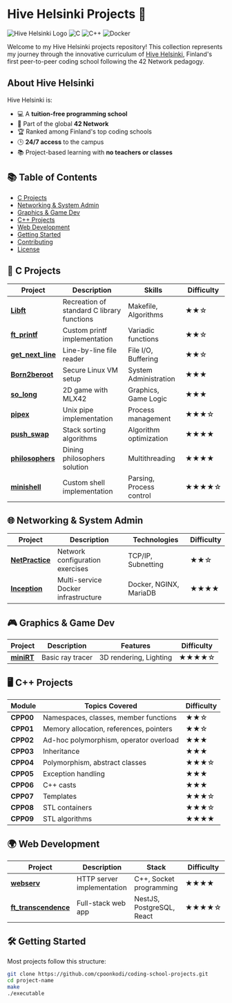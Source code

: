 # Hive Helsinki Projects 🚀

![Hive Helsinki Logo](https://img.shields.io/badge/Hive-Helsinki-000000?style=for-the-badge&logo=data:image/svg+xml;base64,[BASE64_ENCODED_HIVE_LOGO])
![C](https://img.shields.io/badge/C-00599C?style=for-the-badge&logo=c&logoColor=white)
![C++](https://img.shields.io/badge/C++-00599C?style=for-the-badge&logo=c%2B%2B&logoColor=white)
![Docker](https://img.shields.io/badge/Docker-2496ED?style=for-the-badge&logo=docker&logoColor=white)

Welcome to my Hive Helsinki projects repository! This collection represents my journey through the innovative curriculum of [Hive Helsinki](https://www.hive.fi), Finland's first peer-to-peer coding school following the 42 Network pedagogy.

## About Hive Helsinki
Hive Helsinki is:
- 💻 A **tuition-free programming school**
- 🤝 Part of the global **42 Network**
- 🏆 Ranked among Finland's top coding schools
- 🕒 **24/7 access** to the campus
- 📚 Project-based learning with **no teachers or classes**

## 📚 Table of Contents
- [C Projects](#-c-projects)
- [Networking & System Admin](#-networking--system-admin)
- [Graphics & Game Dev](#-graphics--game-dev)
- [C++ Projects](#-c-projects)
- [Web Development](#-web-development)
- [Getting Started](#-getting-started)
- [Contributing](#-contributing)
- [License](#-license)

## 🔧 C Projects

| Project | Description | Skills | Difficulty |
|---------|-------------|--------|------------|
| **[Libft](libft/)** | Recreation of standard C library functions | Makefile, Algorithms | ★★☆ |
| **[ft_printf](ft_printf/)** | Custom printf implementation | Variadic functions | ★★☆ |
| **[get_next_line](get_next_line/)** | Line-by-line file reader | File I/O, Buffering | ★★☆ |
| **[Born2beroot](born2beroot/)** | Secure Linux VM setup | System Administration | ★★★ |
| **[so_long](so_long/)** | 2D game with MLX42 | Graphics, Game Logic | ★★★ |
| **[pipex](pipex/)** | Unix pipe implementation | Process management | ★★★☆ |
| **[push_swap](push_swap/)** | Stack sorting algorithms | Algorithm optimization | ★★★★ |
| **[philosophers](philosophers/)** | Dining philosophers solution | Multithreading | ★★★★ |
| **[minishell](minishell/)** | Custom shell implementation | Parsing, Process control | ★★★★☆ |

## 🌐 Networking & System Admin

| Project | Description | Technologies | Difficulty |
|---------|-------------|--------------|------------|
| **[NetPractice](netpractice/)** | Network configuration exercises | TCP/IP, Subnetting | ★★☆ |
| **[Inception](inception/)** | Multi-service Docker infrastructure | Docker, NGINX, MariaDB | ★★★★ |

## 🎮 Graphics & Game Dev

| Project | Description | Features | Difficulty |
|---------|-------------|----------|------------|
| **[miniRT](minirt/)** | Basic ray tracer | 3D rendering, Lighting | ★★★★☆ |

## 🖥️ C++ Projects

| Module | Topics Covered | Difficulty |
|--------|---------------|------------|
| **CPP00** | Namespaces, classes, member functions | ★★☆ |
| **CPP01** | Memory allocation, references, pointers | ★★☆ |
| **CPP02** | Ad-hoc polymorphism, operator overload | ★★★ |
| **CPP03** | Inheritance | ★★★ |
| **CPP04** | Polymorphism, abstract classes | ★★★☆ |
| **CPP05** | Exception handling | ★★★ |
| **CPP06** | C++ casts | ★★★ |
| **CPP07** | Templates | ★★★☆ |
| **CPP08** | STL containers | ★★★☆ |
| **CPP09** | STL algorithms | ★★★★ |

## 🌍 Web Development

| Project | Description | Stack | Difficulty |
|---------|-------------|-------|------------|
| **[webserv](webserv/)** | HTTP server implementation | C++, Socket programming | ★★★★ |
| **[ft_transcendence](ft_transcendence/)** | Full-stack web app | NestJS, PostgreSQL, React | ★★★★☆ |

## 🛠️ Getting Started

Most projects follow this structure:

```bash
git clone https://github.com/cpoonkodi/coding-school-projects.git
cd project-name
make
./executable
